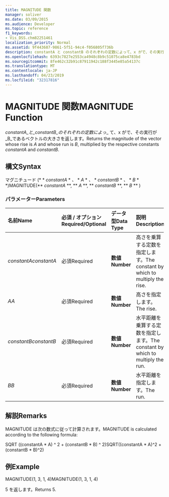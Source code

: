 ```yaml
---
title: MAGNITUDE 関数
manager: soliver
ms.date: 03/09/2015
ms.audience: Developer
ms.topic: reference
f1_keywords:
- Vis_DSS.chm82251461
localization_priority: Normal
ms.assetid: 9f443687-9861-5f51-94c4-f056805f736b
description: constantA と constantB のそれぞれの定数によって、x がで、その実行が B であるベクトルの大きさを返します。
ms.openlocfilehash: 6393c7827e2553ca4948c8b9c51075ca8e4783bd
ms.sourcegitcommit: 8fe462c32b91c87911942c188f3445e85a54137c
ms.translationtype: MT
ms.contentlocale: ja-JP
ms.lasthandoff: 04/23/2019
ms.locfileid: "32317816"
---
```

# <a name="magnitude-function"></a><span data-ttu-id="c4cf4-103">MAGNITUDE 関数</span><span class="sxs-lookup"><span data-stu-id="c4cf4-103">MAGNITUDE Function</span></span>

<span data-ttu-id="c4cf4-104">_constantA_と_constantB_のそれぞれの定数によっ__ て、x がで、その実行が_B_であるベクトルの大きさを返します。</span><span class="sxs-lookup"><span data-stu-id="c4cf4-104">Returns the magnitude of the vector whose rise is  _A_ and whose run is  _B_, multiplied by the respective constants  _constantA_ and  _constantB_.</span></span> 
  
## <a name="syntax"></a><span data-ttu-id="c4cf4-105">構文</span><span class="sxs-lookup"><span data-stu-id="c4cf4-105">Syntax</span></span>

<span data-ttu-id="c4cf4-106">マグニチュード (\* \* *constantA* \* *、* \* *A* \* *、* \* *constantB* \* *、* \* *B* \* \*)</span><span class="sxs-lookup"><span data-stu-id="c4cf4-106">MAGNITUDE(\*\* *constantA* \*\*, \*\* *A* \*\*, \*\* *constantB* \*\*, \*\* *B* \*\* )</span></span> 
  
### <a name="parameters"></a><span data-ttu-id="c4cf4-107">パラメーター</span><span class="sxs-lookup"><span data-stu-id="c4cf4-107">Parameters</span></span>

|<span data-ttu-id="c4cf4-108">**名前**</span><span class="sxs-lookup"><span data-stu-id="c4cf4-108">**Name**</span></span>|<span data-ttu-id="c4cf4-109">**必須 / オプション**</span><span class="sxs-lookup"><span data-stu-id="c4cf4-109">**Required/Optional**</span></span>|<span data-ttu-id="c4cf4-110">**データ型**</span><span class="sxs-lookup"><span data-stu-id="c4cf4-110">**Data Type**</span></span>|<span data-ttu-id="c4cf4-111">**説明**</span><span class="sxs-lookup"><span data-stu-id="c4cf4-111">**Description**</span></span>|
|:-----|:-----|:-----|:-----|
| <span data-ttu-id="c4cf4-112">_constantA_</span><span class="sxs-lookup"><span data-stu-id="c4cf4-112">_constantA_</span></span> <br/> |<span data-ttu-id="c4cf4-113">必須</span><span class="sxs-lookup"><span data-stu-id="c4cf4-113">Required</span></span>  <br/> |<span data-ttu-id="c4cf4-114">**数値**</span><span class="sxs-lookup"><span data-stu-id="c4cf4-114">**Number**</span></span> <br/> |<span data-ttu-id="c4cf4-115">高さを乗算する定数を指定します。</span><span class="sxs-lookup"><span data-stu-id="c4cf4-115">The constant by which to multiply the rise.</span></span>  <br/> |
| <span data-ttu-id="c4cf4-116">_A_</span><span class="sxs-lookup"><span data-stu-id="c4cf4-116">_A_</span></span> <br/> |<span data-ttu-id="c4cf4-117">必須</span><span class="sxs-lookup"><span data-stu-id="c4cf4-117">Required</span></span>  <br/> |<span data-ttu-id="c4cf4-118">**数値**</span><span class="sxs-lookup"><span data-stu-id="c4cf4-118">**Number**</span></span> <br/> |<span data-ttu-id="c4cf4-119">高さを指定します。</span><span class="sxs-lookup"><span data-stu-id="c4cf4-119">The rise.</span></span>  <br/> |
| <span data-ttu-id="c4cf4-120">_constantB_</span><span class="sxs-lookup"><span data-stu-id="c4cf4-120">_constantB_</span></span> <br/> |<span data-ttu-id="c4cf4-121">必須</span><span class="sxs-lookup"><span data-stu-id="c4cf4-121">Required</span></span>  <br/> |<span data-ttu-id="c4cf4-122">**数値**</span><span class="sxs-lookup"><span data-stu-id="c4cf4-122">**Number**</span></span> <br/> |<span data-ttu-id="c4cf4-123">水平距離を乗算する定数を指定します。</span><span class="sxs-lookup"><span data-stu-id="c4cf4-123">The constant by which to multiply the run.</span></span>  <br/> |
| <span data-ttu-id="c4cf4-124">_B_</span><span class="sxs-lookup"><span data-stu-id="c4cf4-124">_B_</span></span> <br/> |<span data-ttu-id="c4cf4-125">必須</span><span class="sxs-lookup"><span data-stu-id="c4cf4-125">Required</span></span>  <br/> |<span data-ttu-id="c4cf4-126">**数値**</span><span class="sxs-lookup"><span data-stu-id="c4cf4-126">**Number**</span></span> <br/> |<span data-ttu-id="c4cf4-127">水平距離を指定します。</span><span class="sxs-lookup"><span data-stu-id="c4cf4-127">The run.</span></span>  <br/> |
   
## <a name="remarks"></a><span data-ttu-id="c4cf4-128">解説</span><span class="sxs-lookup"><span data-stu-id="c4cf4-128">Remarks</span></span>

<span data-ttu-id="c4cf4-129">MAGNITUDE は次の数式に従って計算されます。</span><span class="sxs-lookup"><span data-stu-id="c4cf4-129">MAGNITUDE is calculated according to the following formula:</span></span>
  
<span data-ttu-id="c4cf4-130">SQRT ((constantA \* A) ^ 2 + (constantB \* B) ^ 2)</span><span class="sxs-lookup"><span data-stu-id="c4cf4-130">SQRT((constantA \* A)^2 + (constantB \* B)^2)</span></span>
  
## <a name="example"></a><span data-ttu-id="c4cf4-131">例</span><span class="sxs-lookup"><span data-stu-id="c4cf4-131">Example</span></span>

<span data-ttu-id="c4cf4-132">MAGNITUDE(1, 3, 1, 4)</span><span class="sxs-lookup"><span data-stu-id="c4cf4-132">MAGNITUDE(1, 3, 1, 4)</span></span> 
  
<span data-ttu-id="c4cf4-133">5 を返します。</span><span class="sxs-lookup"><span data-stu-id="c4cf4-133">Returns 5.</span></span> 
  


